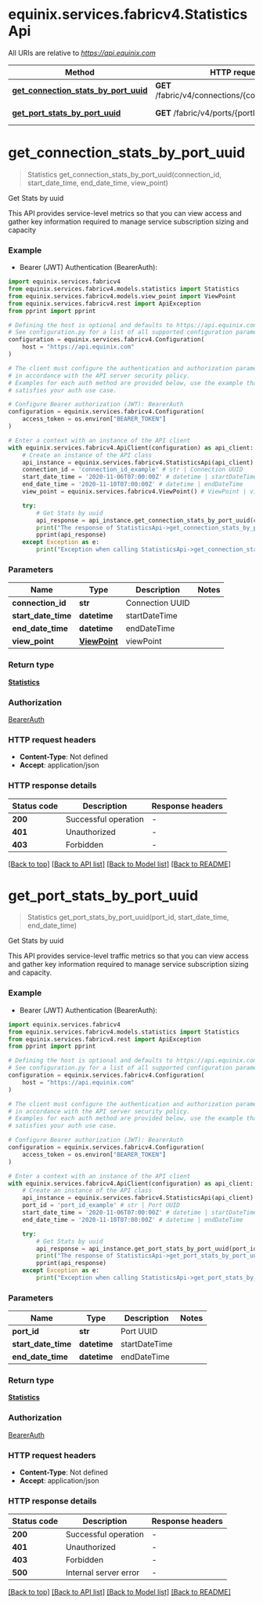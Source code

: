 # equinix.services.fabricv4.StatisticsApi

All URIs are relative to *https://api.equinix.com*

Method | HTTP request | Description
------------- | ------------- | -------------
[**get_connection_stats_by_port_uuid**](StatisticsApi.md#get_connection_stats_by_port_uuid) | **GET** /fabric/v4/connections/{connectionId}/stats | Get Stats by uuid
[**get_port_stats_by_port_uuid**](StatisticsApi.md#get_port_stats_by_port_uuid) | **GET** /fabric/v4/ports/{portId}/stats | Get Stats by uuid


# **get_connection_stats_by_port_uuid**
> Statistics get_connection_stats_by_port_uuid(connection_id, start_date_time, end_date_time, view_point)

Get Stats by uuid

This API provides service-level metrics so that you can view access and gather key information required to manage service subscription sizing and capacity

### Example

* Bearer (JWT) Authentication (BearerAuth):

```python
import equinix.services.fabricv4
from equinix.services.fabricv4.models.statistics import Statistics
from equinix.services.fabricv4.models.view_point import ViewPoint
from equinix.services.fabricv4.rest import ApiException
from pprint import pprint

# Defining the host is optional and defaults to https://api.equinix.com
# See configuration.py for a list of all supported configuration parameters.
configuration = equinix.services.fabricv4.Configuration(
    host = "https://api.equinix.com"
)

# The client must configure the authentication and authorization parameters
# in accordance with the API server security policy.
# Examples for each auth method are provided below, use the example that
# satisfies your auth use case.

# Configure Bearer authorization (JWT): BearerAuth
configuration = equinix.services.fabricv4.Configuration(
    access_token = os.environ["BEARER_TOKEN"]
)

# Enter a context with an instance of the API client
with equinix.services.fabricv4.ApiClient(configuration) as api_client:
    # Create an instance of the API class
    api_instance = equinix.services.fabricv4.StatisticsApi(api_client)
    connection_id = 'connection_id_example' # str | Connection UUID
    start_date_time = '2020-11-06T07:00:00Z' # datetime | startDateTime
    end_date_time = '2020-11-10T07:00:00Z' # datetime | endDateTime
    view_point = equinix.services.fabricv4.ViewPoint() # ViewPoint | viewPoint

    try:
        # Get Stats by uuid
        api_response = api_instance.get_connection_stats_by_port_uuid(connection_id, start_date_time, end_date_time, view_point)
        print("The response of StatisticsApi->get_connection_stats_by_port_uuid:\n")
        pprint(api_response)
    except Exception as e:
        print("Exception when calling StatisticsApi->get_connection_stats_by_port_uuid: %s\n" % e)
```



### Parameters


Name | Type | Description  | Notes
------------- | ------------- | ------------- | -------------
 **connection_id** | **str**| Connection UUID | 
 **start_date_time** | **datetime**| startDateTime | 
 **end_date_time** | **datetime**| endDateTime | 
 **view_point** | [**ViewPoint**](.md)| viewPoint | 

### Return type

[**Statistics**](Statistics.md)

### Authorization

[BearerAuth](../README.md#BearerAuth)

### HTTP request headers

 - **Content-Type**: Not defined
 - **Accept**: application/json

### HTTP response details

| Status code | Description | Response headers |
|-------------|-------------|------------------|
**200** | Successful operation |  -  |
**401** | Unauthorized |  -  |
**403** | Forbidden |  -  |

[[Back to top]](#) [[Back to API list]](../README.md#documentation-for-api-endpoints) [[Back to Model list]](../README.md#documentation-for-models) [[Back to README]](../README.md)

# **get_port_stats_by_port_uuid**
> Statistics get_port_stats_by_port_uuid(port_id, start_date_time, end_date_time)

Get Stats by uuid

This API provides service-level traffic metrics so that you can view access and gather key information required to manage service subscription sizing and capacity.

### Example

* Bearer (JWT) Authentication (BearerAuth):

```python
import equinix.services.fabricv4
from equinix.services.fabricv4.models.statistics import Statistics
from equinix.services.fabricv4.rest import ApiException
from pprint import pprint

# Defining the host is optional and defaults to https://api.equinix.com
# See configuration.py for a list of all supported configuration parameters.
configuration = equinix.services.fabricv4.Configuration(
    host = "https://api.equinix.com"
)

# The client must configure the authentication and authorization parameters
# in accordance with the API server security policy.
# Examples for each auth method are provided below, use the example that
# satisfies your auth use case.

# Configure Bearer authorization (JWT): BearerAuth
configuration = equinix.services.fabricv4.Configuration(
    access_token = os.environ["BEARER_TOKEN"]
)

# Enter a context with an instance of the API client
with equinix.services.fabricv4.ApiClient(configuration) as api_client:
    # Create an instance of the API class
    api_instance = equinix.services.fabricv4.StatisticsApi(api_client)
    port_id = 'port_id_example' # str | Port UUID
    start_date_time = '2020-11-06T07:00:00Z' # datetime | startDateTime
    end_date_time = '2020-11-10T07:00:00Z' # datetime | endDateTime

    try:
        # Get Stats by uuid
        api_response = api_instance.get_port_stats_by_port_uuid(port_id, start_date_time, end_date_time)
        print("The response of StatisticsApi->get_port_stats_by_port_uuid:\n")
        pprint(api_response)
    except Exception as e:
        print("Exception when calling StatisticsApi->get_port_stats_by_port_uuid: %s\n" % e)
```



### Parameters


Name | Type | Description  | Notes
------------- | ------------- | ------------- | -------------
 **port_id** | **str**| Port UUID | 
 **start_date_time** | **datetime**| startDateTime | 
 **end_date_time** | **datetime**| endDateTime | 

### Return type

[**Statistics**](Statistics.md)

### Authorization

[BearerAuth](../README.md#BearerAuth)

### HTTP request headers

 - **Content-Type**: Not defined
 - **Accept**: application/json

### HTTP response details

| Status code | Description | Response headers |
|-------------|-------------|------------------|
**200** | Successful operation |  -  |
**401** | Unauthorized |  -  |
**403** | Forbidden |  -  |
**500** | Internal server error |  -  |

[[Back to top]](#) [[Back to API list]](../README.md#documentation-for-api-endpoints) [[Back to Model list]](../README.md#documentation-for-models) [[Back to README]](../README.md)

